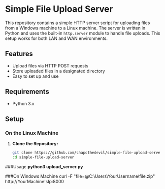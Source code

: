 # Simple File Upload Server

This repository contains a simple HTTP server script for uploading files from a Windows machine to a Linux machine. The server is written in Python and uses the built-in `http.server` module to handle file uploads. This setup works for both LAN and WAN environments.

## Features

- Upload files via HTTP POST requests
- Store uploaded files in a designated directory
- Easy to set up and use

## Requirements

- Python 3.x

## Setup

### On the Linux Machine

1. **Clone the Repository:**

   ```sh
   git clone https://github.com/chapothedevil/simple-file-upload-server.git
   cd simple-file-upload-server
###Usage
**python3 upload_server.py**

###On Windows Machine
curl -F "file=@C:\Users\YourUsername\file.zip" http://YourMachine'sIp:8000
